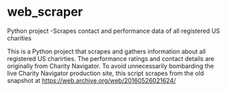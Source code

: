 # web_scraper
Python project -Scrapes contact and performance data of all registered US charities

This is a Python project that scrapes and gathers information about all registered US charirties. 
The performance ratings and contact details are originally from Charity Navigator. 
To avoid unnecessarily bombarding the live Charity Navigator production site, 
this script scrapes from the old snapshot at https://web.archive.org/web/20160526021624/
